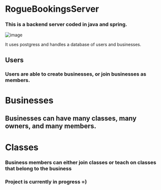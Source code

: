 # RogueBookingsServer
### This is a backend server coded in java and spring. 

![image](https://user-images.githubusercontent.com/98457056/203157214-2432020c-04cc-4abb-a218-ecf58bcbb285.png)


It uses postgress and handles a database of users and businesses.

## Users

### Users are able to create businesses, or join businesses as members.


# Businesses

## Businesses can have many classes, many owners, and many members. 

# Classes

### Business members can either join classes or teach on classes that belong to the business

### Project is currently in progress =)
